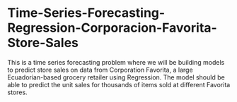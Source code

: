 # Time-Series-Forecasting-Regression-Corporacion-Favorita-Store-Sales
This is a time series forecasting problem where we will be building models to predict store sales on data from Corporation Favorita, a large Ecuadorian-based grocery retailer using Regression. The model should be able to predict the unit sales for thousands of items sold at different Favorita stores.
